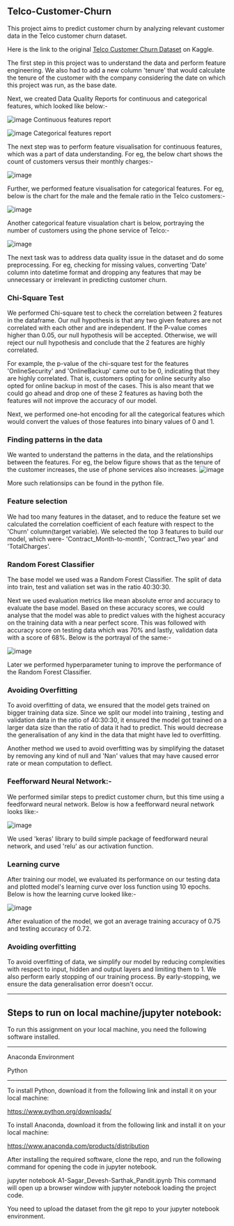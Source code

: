 ## Telco-Customer-Churn
This project aims to predict customer churn by analyzing relevant customer data in the Telco customer churn dataset.

Here is the link to the original [Telco Customer Churn Dataset](https://www.kaggle.com/datasets/blastchar/telco-customer-churn) on Kaggle. 

The first step in this project was to understand the data and perform feature engineering. We also had to add a new column 'tenure' that would calculate the tenure of the customer with the company considering the date on which this project was run, as the base date.

Next, we created Data Quality Reports for continuous and categorical features, which looked like below:-

![image](https://github.com/sagardevesh/Telco-Customer-Churn/assets/25725480/d768bb2e-18e7-4aee-ac4c-7d2ae41ddd9d)
Continuous features report

![image](https://github.com/sagardevesh/Telco-Customer-Churn/assets/25725480/ccd85c8c-79cc-4355-9dc6-98e55fd3646c)
Categorical features report

The next step was to perform feature visualisation for continuous features, which was a part of data understanding. For eg, the below chart shows the count of customers versus their monthly charges:-

![image](https://github.com/sagardevesh/Telco-Customer-Churn/assets/25725480/93bcba42-2415-4a75-bb84-18cd5d925d70)

Further, we performed feature visualisation for categorical features. For eg, below is the chart for the male and the female ratio in the Telco customers:-

![image](https://github.com/sagardevesh/Telco-Customer-Churn/assets/25725480/efba58a7-24ca-497c-90e8-44b51bf3c9aa)

Another categorical feature visualation chart is below, portraying the number of customers using the phone service of Telco:-

![image](https://github.com/sagardevesh/Telco-Customer-Churn/assets/25725480/50a474ee-25e7-4934-a521-356ac95cface)

The next task was to address data quality issue in the dataset and do some preprocessing. For eg, checking for missing values, converting 'Date' column into datetime format and dropping any features that may be unnecessary or irrelevant in predicting customer churn. 

### Chi-Square Test

We  performed Chi-square test to check the correlation between 2 features in the dataframe. Our null hypothesis is that any two given features are not correlated with each other and are independent. If the P-value comes higher than 0.05, our null hypothesis will be accepted. Otherwise, we will reject our null hypothesis and conclude that the 2 features are highly correlated.

For example, the p-value of the chi-square test for the features 'OnlineSecurity' and 'OnlineBackup' came out to be 0, indicating that they are highly correlated. That is, customers opting for online security also opted for online backup in most of the cases. This is also meant that we could go ahead and drop one of these 2 features as having both the features will not improve the accuracy of our model. 

Next, we performed one-hot encoding for all the categorical features which would convert the values of those features into binary values of 0 and 1.

### Finding patterns in the data

We wanted to understand the patterns in the data, and the relationships between the features. For eg, the below figure shows that as the tenure of the customer increases, the use of phone services also increases.
![image](https://github.com/sagardevesh/Telco-Customer-Churn/assets/25725480/1fa18c16-83ea-43a7-8ac8-ba8ddb091030)

More such relationsips can be found in the python file.

### Feature selection

We had too many features in the dataset, and to reduce the feature set we calculated the correlation coefficient of each feature with respect to the 'Churn' column(target variable). We selected the top 3 features to build our model, which were- 'Contract_Month-to-month', 'Contract_Two year' and 'TotalCharges'.

### Random Forest Classifier
The base model we used was a Random Forest Classifier. The split of data into train, test and valiation set was in the ratio 40:30:30. 

Next we used evaluation metrics like mean absolute error and accuracy to evaluate the base model. Based on these accuracy scores, we could analyse that the model was able to predict values with the highest accuracy on the training data with a near perfect score. This was followed with accuracy score on testing data which was 70% and lastly, validation data with a score of 68%. Below is the portrayal of the same:-

![image](https://github.com/sagardevesh/Telco-Customer-Churn/assets/25725480/0496da1c-b71a-40ca-96f2-e881c01be117)

 Later we performed hyperparameter tuning to improve the performance of the Random Forest Classifier.

### Avoiding Overfitting

To avoid overfitting of data, we ensured that the model gets trained on bigger training data size. Since we split our model into training , testing and validation data in the ratio of 40:30:30, it ensured the model got trained on a larger data size than the ratio of data it had to predict. This would decrease the generalisation of any kind in the data that might have led to overfitting.

Another method we used to avoid overfitting was by simplifying the dataset by removing any kind of null and 'Nan' values that may have caused error rate or mean computation to deflect.

### Feefforward Neural Network:-

We performed similar steps to predict customer churn, but this time using a feedforward neural network. Below is how a feefforward neural network looks like:-

![image](https://github.com/sagardevesh/Telco-Customer-Churn/assets/25725480/473415df-25e7-4864-a484-4ee9236f99c9)

We used 'keras' library to build simple package of feedforward neural network, and used 'relu' as our activation function.

### Learning curve

After training our model, we evaluated its performance on our testing data and plotted model's learning curve over loss function using 10 epochs. Below is how the learning curve looked like:-

![image](https://github.com/sagardevesh/Telco-Customer-Churn/assets/25725480/081f44aa-6dd1-46ce-96d4-d247c58cd352)

After evaluation of the model, we got an average training accuracy of 0.75 and testing accuracy of 0.72.

### Avoiding overfitting

To avoid overfitting of data, we simplify our model by reducing complexities with respect to input, hidden and output layers and limiting them to 1. We also perform early stopping of our training process. By early-stopping, we ensure the data generalisation error doesn't occur.

******************************************************************************************************************

## Steps to run on local machine/jupyter notebook:
To run this assignment on your local machine, you need the following software installed.

*******************************************************
Anaconda Environment

Python
*********************************************************

To install Python, download it from the following link and install it on your local machine:

https://www.python.org/downloads/

To install Anaconda, download it from the following link and install it on your local machine:

https://www.anaconda.com/products/distribution

After installing the required software, clone the repo, and run the following command for opening the code in jupyter notebook.

jupyter notebook A1-Sagar_Devesh-Sarthak_Pandit.ipynb
This command will open up a browser window with jupyter notebook loading the project code.

You need to upload the dataset from the git repo to your jupyter notebook environment.




